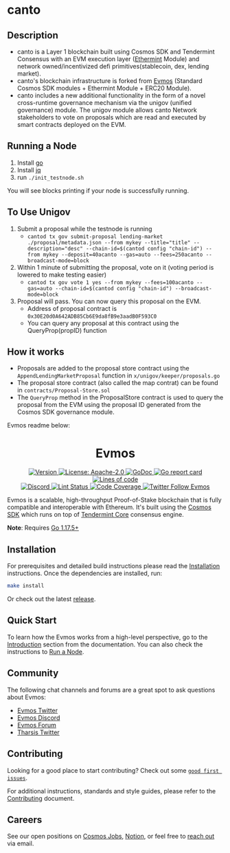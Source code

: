 <!--
parent:
  order: false
-->
# canto
## Description
- canto is a Layer 1 blockchain built using Cosmos SDK and Tendermint Consensus with an EVM execution layer ([Ethermint](https://github.com/tharsis/ethermint) Module) and network owned/incentivized defi primitives(stablecoin, dex, lending market).
- canto's blockchain infrastructure is forked from [Evmos](https://github.com/tharsis/evmos) (Standard Cosmos SDK modules + Ethermint Module + ERC20 Module). 
- canto includes a new additional functionality in the form of a novel cross-runtime governance mechanism via the unigov (unified governance) module. The unigov module allows canto Network stakeholders to vote on proposals which are read and executed by smart contracts deployed on the EVM.

## Running a Node
1. Install [go](https://go.dev/doc/install)
2. Install [jq](https://stedolan.github.io/jq/download/)
3. run `./init_testnode.sh`

You will see blocks printing if your node is successfully running. 

## To Use Unigov
1. Submit a proposal while the testnode is running
    - `cantod tx gov submit-proposal lending-market ./proposal/metadata.json --from mykey --title="title" --description="desc" --chain-id=$(cantod config "chain-id") --from mykey --deposit=40acanto --gas=auto --fees=250acanto --broadcast-mode=block`
2. Within 1 minute of submitting the proposal, vote on it (voting period is lowered to make testing easier)
    - `cantod tx gov vote 1 yes --from mykey --fees=100acanto --gas=auto --chain-id=$(cantod config "chain-id") --broadcast-mode=block`
3. Proposal will pass. You can now query this proposal on the EVM. 
    - Address of proposal contract is `0x30E20d0A642ADB85Cb6E9da8fB9e3aadB0F593C0`
    - You can query any proposal at this contract using the QueryProp(propID) function

## How it works
- Proposals are added to the proposal store contract using the `AppendLendingMarketProposal` function in `x/unigov/keeper/proposals.go`
- The proposal store contract (also called the map contrat) can be found in `contracts/Proposal-Store.sol`
- The `QueryProp` method in the ProposalStore contract is used to query the proposal from the EVM using the proposal ID generated from the Cosmos SDK governance module. 


Evmos readme below:


<div align="center">
  <h1> Evmos </h1>
</div>

<!-- TODO: add banner -->
<!-- ![banner](docs/ethermint.jpg) -->

<div align="center">
  <a href="https://github.com/tharsis/evmos/releases/latest">
    <img alt="Version" src="https://img.shields.io/github/tag/tharsis/evmos.svg" />
  </a>
  <a href="https://github.com/tharsis/evmos/blob/main/LICENSE">
    <img alt="License: Apache-2.0" src="https://img.shields.io/github/license/tharsis/evmos.svg" />
  </a>
  <a href="https://pkg.go.dev/github.com/tharsis/evmos">
    <img alt="GoDoc" src="https://godoc.org/github.com/tharsis/evmos?status.svg" />
  </a>
  <a href="https://goreportcard.com/report/github.com/tharsis/evmos">
    <img alt="Go report card" src="https://goreportcard.com/badge/github.com/tharsis/evmos"/>
  </a>
  <a href="https://bestpractices.coreinfrastructure.org/projects/5018">
    <img alt="Lines of code" src="https://img.shields.io/tokei/lines/github/tharsis/evmos">
  </a>
</div>
<div align="center">
  <a href="https://discord.gg/evmos">
    <img alt="Discord" src="https://img.shields.io/discord/809048090249134080.svg" />
  </a>
  <a href="https://github.com/tharsis/evmos/actions?query=branch%3Amain+workflow%3ALint">
    <img alt="Lint Status" src="https://github.com/tharsis/evmos/actions/workflows/lint.yml/badge.svg?branch=main" />
  </a>
  <a href="https://codecov.io/gh/tharsis/evmos">
    <img alt="Code Coverage" src="https://codecov.io/gh/tharsis/evmos/branch/main/graph/badge.svg" />
  </a>
  <a href="https://twitter.com/EvmosOrg">
    <img alt="Twitter Follow Evmos" src="https://img.shields.io/twitter/follow/EvmosOrg"/>
  </a>
</div>

Evmos is a scalable, high-throughput Proof-of-Stake blockchain that is fully compatible and
interoperable with Ethereum. It's built using the [Cosmos SDK](https://github.com/cosmos/cosmos-sdk/) which runs on top of [Tendermint Core](https://github.com/tendermint/tendermint) consensus engine.

**Note**: Requires [Go 1.17.5+](https://golang.org/dl/)

## Installation

For prerequisites and detailed build instructions please read the [Installation](https://evmos.dev/quickstart/installation.html) instructions. Once the dependencies are installed, run:

```bash
make install
```

Or check out the latest [release](https://github.com/tharsis/evmos/releases).

## Quick Start

To learn how the Evmos works from a high-level perspective, go to the [Introduction](https://evmos.dev/intro/overview.html) section from the documentation. You can also check the instructions to [Run a Node](https://evmos.dev/quickstart/run_node.html).

## Community

The following chat channels and forums are a great spot to ask questions about Evmos:

- [Evmos Twitter](https://twitter.com/EvmosOrg)
- [Evmos Discord](https://discord.gg/evmos)
- [Evmos Forum](https://commonwealth.im/evmos)
- [Tharsis Twitter](https://twitter.com/TharsisHQ)

## Contributing

Looking for a good place to start contributing? Check out some [`good first issues`](https://github.com/tharsis/evmos/issues?q=is%3Aopen+is%3Aissue+label%3A%22good+first+issue%22).

For additional instructions, standards and style guides, please refer to the [Contributing](./CONTRIBUTING.md) document.

## Careers

See our open positions on [Cosmos Jobs](https://jobs.cosmos.network/project/evmos-d0sk1uxuh-remote/), [Notion](https://tharsis.notion.site), or feel free to [reach out](mailto:careers@thars.is) via email.
